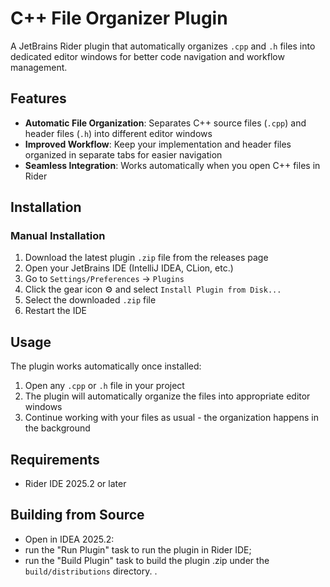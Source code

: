 # C++ File Organizer Plugin

A JetBrains Rider plugin that automatically organizes `.cpp` and `.h` files into dedicated editor windows for better code navigation and workflow management.

## Features

- **Automatic File Organization**: Separates C++ source files (`.cpp`) and header files (`.h`) into different editor windows
- **Improved Workflow**: Keep your implementation and header files organized in separate tabs for easier navigation
- **Seamless Integration**: Works automatically when you open C++ files in Rider

## Installation

### Manual Installation
1. Download the latest plugin `.zip` file from the releases page
2. Open your JetBrains IDE (IntelliJ IDEA, CLion, etc.)
3. Go to `Settings/Preferences` → `Plugins`
4. Click the gear icon ⚙️ and select `Install Plugin from Disk...`
5. Select the downloaded `.zip` file
6. Restart the IDE

## Usage

The plugin works automatically once installed:

1. Open any `.cpp` or `.h` file in your project
2. The plugin will automatically organize the files into appropriate editor windows
3. Continue working with your files as usual - the organization happens in the background

## Requirements

- Rider IDE 2025.2 or later

## Building from Source
                              
* Open in IDEA 2025.2:
 * run the "Run Plugin" task to run the plugin in Rider IDE;
 * run the "Build Plugin" task to build the plugin .zip under the `build/distributions` directory. .